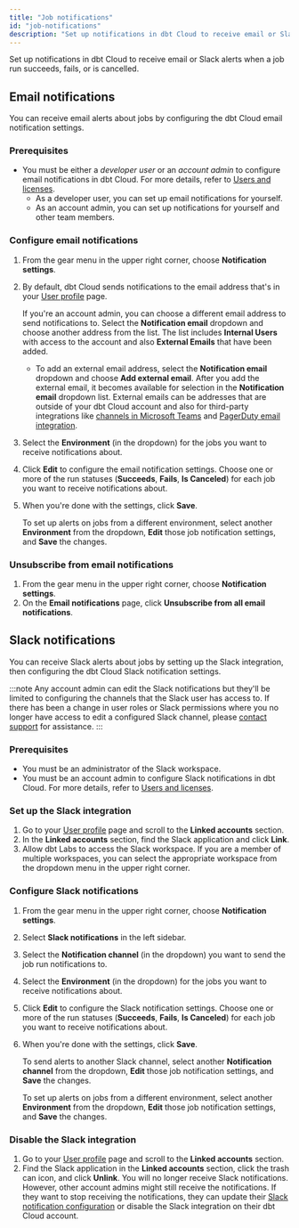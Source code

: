 ```yaml
---
title: "Job notifications"
id: "job-notifications"
description: "Set up notifications in dbt Cloud to receive email or Slack alerts about job run status."
---
```


Set up notifications in dbt Cloud to receive email or Slack alerts when a job run succeeds, fails, or is cancelled.

## Email notifications

You can receive email alerts about jobs by configuring the dbt Cloud email notification settings.

### Prerequisites 
- You must be either a _developer user_ or an _account admin_ to configure email notifications in dbt Cloud. For more details, refer to [Users and licenses](/docs/cloud/manage-access/seats-and-users).
    - As a developer user, you can set up email notifications for yourself. 
    - As an account admin, you can set up notifications for yourself and other team members. 

### Configure email notifications

1. From the gear menu in the upper right corner, choose **Notification settings**.
1. By default, dbt Cloud sends notifications to the email address that's in your [User profile](https://cloud.getdbt.com/settings/profile) page.

    If you're an account admin, you can choose a different email address to send notifications to. Select the **Notification email** dropdown and choose another address from the list. The list includes **Internal Users** with access to the account and also **External Emails** that have been added. 
    - To add an external email address, select the **Notification email** dropdown and choose **Add external email**. After you add the external email, it becomes available for selection in the **Notification email** dropdown list. External emails can be addresses that are outside of your dbt Cloud account and also for third-party integrations like [channels in Microsoft Teams](https://support.microsoft.com/en-us/office/tip-send-email-to-a-channel-2c17dbae-acdf-4209-a761-b463bdaaa4ca) and [PagerDuty email integration](https://support.pagerduty.com/docs/email-integration-guide).

    <Lightbox src="/img/docs/deploy/example-notification-external-email.png" width="50%" title="Example of the Notification email dropdown"/>

1. Select the **Environment** (in the dropdown) for the jobs you want to receive notifications about. 

1. Click **Edit** to configure the email notification settings. Choose one or more of the run statuses (**Succeeds**, **Fails**, **Is Canceled**) for each job you want to receive notifications about.

1. When you're done with the settings, click **Save**.
    
    To set up alerts on jobs from a different environment, select another **Environment** from the dropdown, **Edit** those job notification settings, and **Save** the changes.

    <Lightbox src="/img/docs/deploy/example-email-notification-settings-page.png" width="100%" title="Example of the Email notifications page"/>

### Unsubscribe from email notifications
1. From the gear menu in the upper right corner, choose **Notification settings**.
1. On the **Email notifications** page, click **Unsubscribe from all email notifications**. 

## Slack notifications

You can receive Slack alerts about jobs by setting up the Slack integration, then configuring the dbt Cloud Slack notification settings.

:::note 
Any account admin can edit the Slack notifications but they'll be limited to configuring the channels that the Slack user has access to. If there has been a change in user roles or Slack permissions where you no longer have access to edit a configured Slack channel, please [contact support](mailto:support@getdbt.com) for assistance. 
:::

### Prerequisites 
- You must be an administrator of the Slack workspace. 
- You must be an account admin to configure Slack notifications in dbt Cloud. For more details, refer to [Users and licenses](/docs/cloud/manage-access/seats-and-users).

### Set up the Slack integration

1. Go to your [User profile](https://cloud.getdbt.com/settings/profile) page and scroll to the **Linked accounts** section.
1. In the **Linked accounts** section, find the Slack application and click **Link**.
   <Lightbox src="/img/docs/dbt-cloud/Link-your-Slack-Profile.png" width="75%" title="Link for the Slack app"/>
1. Allow dbt Labs to access the Slack workspace. If you are a member of multiple workspaces, you can select the appropriate workspace from the dropdown menu in the upper right corner.
   <Lightbox src="/img/docs/dbt-cloud/Allow-dbt-to-access-slack.png" width="75%" title="Allow dbt access to Slack"/>

### Configure Slack notifications

1. From the gear menu in the upper right corner, choose **Notification settings**. 
1. Select **Slack notifications** in the left sidebar. 
1. Select the **Notification channel** (in the dropdown) you want to send the job run notifications to. 
    <Lightbox src="/img/docs/deploy/example-notification-slack-channels.png" width="75%" title="Example of the Notification channel dropdown"/>
1. Select the **Environment** (in the dropdown) for the jobs you want to receive notifications about. 
1. Click **Edit** to configure the Slack notification settings. Choose one or more of the run statuses (**Succeeds**, **Fails**, **Is Canceled**) for each job you want to receive notifications about.
1. When you're done with the settings, click **Save**.
    
    To send alerts to another Slack channel, select another **Notification channel** from the dropdown, **Edit** those job notification settings, and **Save** the changes.

    To set up alerts on jobs from a different environment, select another **Environment** from the dropdown, **Edit** those job notification settings, and **Save** the changes.

    <Lightbox src="/img/docs/deploy/example-slack-notification-settings-page.png" width="100%" title="Example of the Slack notifications page"/>

### Disable the Slack integration

1. Go to your [User profile](https://cloud.getdbt.com/settings/profile) page and scroll to the **Linked accounts** section.
1. Find the Slack application in the **Linked accounts** section, click the trash can icon, and click **Unlink**. You will no longer receive Slack notifications. However, other account admins might still receive the notifications. If they want to stop receiving the notifications, they can update their [Slack notification configuration](#configure-slack-notifications) or disable the Slack integration on their dbt Cloud account. 